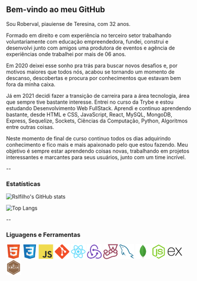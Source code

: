 ## Bem-vindo ao meu GitHub

Sou Roberval, piauiense de Teresina, com 32 anos.

Formado em direito e com experiência no terceiro setor trabalhando voluntariamente com educação empreendedora, fundei, construi e desenvolvi junto com amigos uma produtora de eventos e agência de experiências onde trabalhei por mais de 06 anos.

Em 2020 deixei esse sonho pra trás para buscar novos desafios e, por motivos maiores que todos nós, acabou se tornando um momento de descanso, descobertas e procura por conhecimentos que estavam bem fora da minha caixa.

Já em 2021 decidi fazer a transição de carreira para a área tecnologia, área que sempre tive bastante interesse. Entrei no curso da Trybe e estou estudando Desenvolvimento Web FullStack. Aprendi e continuo aprendendo bastante, desde HTML e CSS, JavaScript, React, MySQL, MongoDB, Express, Sequelize, Sockets, Ciências da Computação, Python, Algoritmos entre outras coisas.

Neste momento de final de curso continuo todos os dias adquirindo conhecimento e fico mais e mais apaixonado pelo que estou fazendo. Meu objetivo é sempre estar aprendendo coisas novas, trabalhando em projetos interessantes e marcantes para seus usuários, junto com um time incrível. 

--
### Estatísticas

![Rslfilho's GitHub stats](https://github-readme-stats.vercel.app/api?username=rslfilho&show_icons=true&theme=dark&count_private=true)

![Top Langs](https://github-readme-stats.vercel.app/api/top-langs/?username=rslfilho&layout=compact&count_private=tru&theme=dark)

--
### Liguagens e Ferramentas

<p align="left">
<img src="https://raw.githubusercontent.com/devicons/devicon/master/icons/html5/html5-original.svg" alt="html5" width="40" height="40"/> 
<img src="https://raw.githubusercontent.com/devicons/devicon/master/icons/css3/css3-original.svg" alt="css3" width="40" height="40"/> 
<img src="https://raw.githubusercontent.com/devicons/devicon/master/icons/javascript/javascript-original.svg" alt="javascript" width="40" height="40"/>
<img src="https://raw.githubusercontent.com/devicons/devicon/master/icons/git/git-original.svg" alt="git" width="40" height="40"/> 
<img src="https://raw.githubusercontent.com/devicons/devicon/master/icons/react/react-original.svg" alt="git" width="40" height="40"/> 
<img src="https://raw.githubusercontent.com/devicons/devicon/master/icons/redux/redux-original.svg" alt="git" width="40" height="40"/> 
<img src="https://raw.githubusercontent.com/devicons/devicon/master/icons/jest/jest-plain.svg" alt="git" width="40" height="40"/>
<img src="https://raw.githubusercontent.com/devicons/devicon/master/icons/mysql/mysql-original.svg" alt="git" width="40" height="40"/>
<img src="https://raw.githubusercontent.com/devicons/devicon/master/icons/mongodb/mongodb-original.svg" alt="git" width="40" height="40"/> 
<img src="https://raw.githubusercontent.com/devicons/devicon/master/icons/nodejs/nodejs-original.svg" alt="git" width="40" height="40"/>
<img src="https://raw.githubusercontent.com/devicons/devicon/master/icons/express/express-original.svg" alt="git" width="40" height="40"/> 
<img src="https://raw.githubusercontent.com/devicons/devicon/master/icons/mocha/mocha-plain.svg" alt="git" width="40" height="40"/> 
</p>
